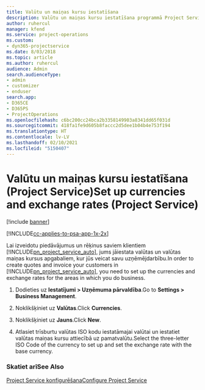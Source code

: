 ```yaml
---
title: Valūtu un maiņas kursu iestatīšana
description: Valūtu un maiņas kursu iestatīšana programmā Project Service
author: ruhercul
manager: kfend
ms.service: project-operations
ms.custom:
- dyn365-projectservice
ms.date: 8/03/2018
ms.topic: article
ms.author: ruhercul
audience: Admin
search.audienceType:
- admin
- customizer
- enduser
search.app:
- D365CE
- D365PS
- ProjectOperations
ms.openlocfilehash: c6bc200cc24bca2b3358149903a8341dd65f031d
ms.sourcegitcommit: 418fa1fe9d605b8faccc2d5dee1b04b4e753f194
ms.translationtype: HT
ms.contentlocale: lv-LV
ms.lasthandoff: 02/10/2021
ms.locfileid: "5150407"
---
```

# <a name="set-up-currencies-and-exchange-rates-project-service"></a><span data-ttu-id="32329-103">Valūtu un maiņas kursu iestatīšana (Project Service)</span><span class="sxs-lookup"><span data-stu-id="32329-103">Set up currencies and exchange rates (Project Service)</span></span>

[!include [banner](../includes/psa-now-project-operations.md)]

[!INCLUDE[cc-applies-to-psa-app-1x-2x](../includes/cc-applies-to-psa-app-1x-2x.md)]

<span data-ttu-id="32329-104">Lai izveidotu piedāvājumus un rēķinus saviem klientiem [!INCLUDE[pn_project_service_auto](../includes/pn-project-service-auto.md)], jums jāiestata valūtas un valūtas maiņas kursus apgabaliem, kur jūs veicat savu uzņēmējdarbību.</span><span class="sxs-lookup"><span data-stu-id="32329-104">In order to create quotes and invoice your customers in [!INCLUDE[pn_project_service_auto](../includes/pn-project-service-auto.md)], you need to set up the currencies and exchange rates for the areas in which you do business.</span></span>  
  
1.  <span data-ttu-id="32329-105">Dodieties uz **Iestatījumi > Uzņēmuma pārvaldība**.</span><span class="sxs-lookup"><span data-stu-id="32329-105">Go to **Settings > Business Management**.</span></span>  
  
2.  <span data-ttu-id="32329-106">Noklikšķiniet uz **Valūtas**.</span><span class="sxs-lookup"><span data-stu-id="32329-106">Click **Currencies**.</span></span>  
  
3.  <span data-ttu-id="32329-107">Noklikšķiniet uz **Jauns**.</span><span class="sxs-lookup"><span data-stu-id="32329-107">Click **New**.</span></span>  
  
4.  <span data-ttu-id="32329-108">Atlasiet trīsburtu valūtas ISO kodu iestatāmajai valūtai un iestatiet valūtas maiņas kursu attiecībā uz pamatvalūtu.</span><span class="sxs-lookup"><span data-stu-id="32329-108">Select the three-letter ISO Code of the currency to set up and set the exchange rate with the base currency.</span></span>  
  
### <a name="see-also"></a><span data-ttu-id="32329-109">Skatiet arī</span><span class="sxs-lookup"><span data-stu-id="32329-109">See Also</span></span>  
 [<span data-ttu-id="32329-110">Project Service konfigurēšana</span><span class="sxs-lookup"><span data-stu-id="32329-110">Configure Project Service</span></span>](../psa/configure.md)
